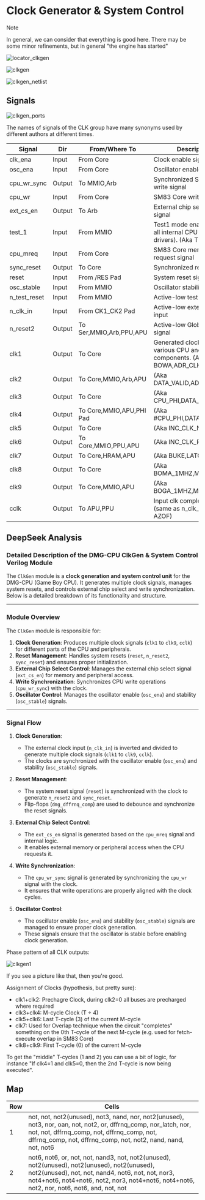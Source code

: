 # Clock Generator & System Control

> [!NOTE]
> In general, we can consider that everything is good here. There may be some minor refinements, but in general "the engine has started"

![locator_clkgen](/imgstore/soc/locator_clkgen.jpg)

![clkgen](/imgstore/soc/clkgen.jpg)

![clkgen_netlist](/imgstore/soc/clkgen_netlist.png)

## Signals

![clkgen_ports](/imgstore/soc/clkgen_ports.png)

The names of signals of the CLK group have many synonyms used by different authors at different times.

|Signal        |Dir    |From/Where To           |Description               |
|--------------|-------|------------------------|--------------------------|
|clk_ena       |Input  |From Core               | Clock enable signal |
|osc_ena       |Input  |From Core               | Oscillator enable signal |
|cpu_wr_sync   |Output |To MMIO,Arb             | Synchronized SM83 Core write signal |
|cpu_wr        |Input  |From Core               | SM83 Core write signal |
|ext_cs_en     |Output |To Arb                  | External chip select enable signal |
|test_1        |Input  |From MMIO               | Test1 mode enable (disable all internal CPU A/D bus drivers). (Aka T1nT2)|
|cpu_mreq      |Input  |From Core               | SM83 Core memory request signal |
|sync_reset    |Output |To Core                 | Synchronized reset signal |
|reset         |Input  |From /RES Pad           | System reset signal |
|osc_stable    |Input  |From MMIO               | Oscillator stability signal |
|n_test_reset  |Input  |From MMIO               | Active-low test reset signal |
|n_clk_in      |Input  |From CK1_CK2 Pad        | Active-low external clock input |
|n_reset2      |Output |To Ser,MMIO,Arb,PPU,APU | Active-low Global reset signal |
|clk1          |Output |To Core                 | Generated clock signals for various CPU and peripheral components. (Aka BOWA,ADR_CLK_N)|
|clk2          |Output |To Core,MMIO,Arb,APU    | (Aka DATA_VALID,ADR_CLK_P)|
|clk3          |Output |To Core                 | (Aka CPU_PHI,DATA_CLK_P)|
|clk4          |Output |To Core,MMIO,APU,PHI Pad| (Aka #CPU_PHI,DATA_CLK_N)|
|clk5          |Output |To Core                 | (Aka INC_CLK_N)|
|clk6          |Output |To Core,MMIO,PPU,APU    | (Aka INC_CLK_P)|
|clk7          |Output |To Core,HRAM,APU        | (Aka BUKE,LATCH_CLK)|
|clk8          |Output |To Core                 | (Aka BOMA_1MHZ,MAIN_CLK_N)|
|clk9          |Output |To Core,MMIO,APU        | (Aka BOGA_1MHZ,MAIN_CLK_P)|
|cclk          |Output |To APU,PPU              | Input clk complement (same as n_clk_in) (Aka AZOF)|

## DeepSeek Analysis

### Detailed Description of the DMG-CPU ClkGen & System Control Verilog Module

The `ClkGen` module is a **clock generation and system control unit** for the DMG-CPU (Game Boy CPU). It generates multiple clock signals, manages system resets, and controls external chip select and write synchronization. Below is a detailed breakdown of its functionality and structure.

---

### **Module Overview**
The `ClkGen` module is responsible for:
1. **Clock Generation**: Produces multiple clock signals (`clk1` to `clk9`, `cclk`) for different parts of the CPU and peripherals.
2. **Reset Management**: Handles system resets (`reset`, `n_reset2`, `sync_reset`) and ensures proper initialization.
3. **External Chip Select Control**: Manages the external chip select signal (`ext_cs_en`) for memory and peripheral access.
4. **Write Synchronization**: Synchronizes CPU write operations (`cpu_wr_sync`) with the clock.
5. **Oscillator Control**: Manages the oscillator enable (`osc_ena`) and stability (`osc_stable`) signals.

---

### **Signal Flow**
1. **Clock Generation**:
   - The external clock input (`n_clk_in`) is inverted and divided to generate multiple clock signals (`clk1` to `clk9`, `cclk`).
   - The clocks are synchronized with the oscillator enable (`osc_ena`) and stability (`osc_stable`) signals.

2. **Reset Management**:
   - The system reset signal (`reset`) is synchronized with the clock to generate `n_reset2` and `sync_reset`.
   - Flip-flops (`dmg_dffrnq_comp`) are used to debounce and synchronize the reset signals.

3. **External Chip Select Control**:
   - The `ext_cs_en` signal is generated based on the `cpu_mreq` signal and internal logic.
   - It enables external memory or peripheral access when the CPU requests it.

4. **Write Synchronization**:
   - The `cpu_wr_sync` signal is generated by synchronizing the `cpu_wr` signal with the clock.
   - It ensures that write operations are properly aligned with the clock cycles.

5. **Oscillator Control**:
   - The oscillator enable (`osc_ena`) and stability (`osc_stable`) signals are managed to ensure proper clock generation.
   - These signals ensure that the oscillator is stable before enabling clock generation.

Phase pattern of all CLK outputs:

![clkgen1](/imgstore/waves/clkgen1.png)

If you see a picture like that, then you're good.

Assignment of Clocks (hypothesis, but pretty sure):
- clk1+clk2: Prechagre Clock, during clk2=0 all buses are precharged where required
- clk3+clk4: M-cycle Clock (T ÷ 4)
- clk5+clk6: Last T-cycle (3) of the current M-cycle
- clk7: Used for Overlap technique when the circuit "completes" something on the 0th T-cycle of the next M-cycle (e.g. used for fetch-execute overlap in SM83 Core)
- clk8+clk9: First T-cycle (0) of the current M-cycle

To get the "middle" T-cycles (1 and 2) you can use a bit of logic, for instance "If clk4=1 and clk5=0, then the 2nd T-cycle is now being executed".

## Map

|Row|Cells|
|---|---|
|1|not, not, not2(unused), not3, nand, nor, not2(unused), not3, nor, oan, not, not2, or, dffrnq_comp, nor_latch, nor, not, not, dffrnq_comp, not, dffrnq_comp, not, dffrnq_comp, not, dffrnq_comp, not, not2, nand, nand, not, not6|
|2|not6, not6, or, not, not, nand3, not, not2(unused), not2(unused), not2(unused), not2(unused), not2(unused), not, not, nand4, not6, not, not, nor3, not4+not6, not4+not6, not2, nor3, not4+not6, not4+not6, not2, nor, not6, not6, and, not, not|